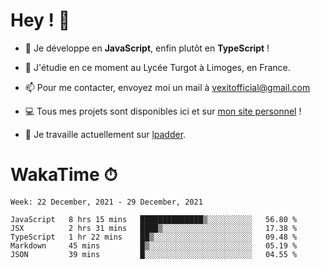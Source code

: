 # Hey ! 🌃

- 🔭 Je développe en **JavaScript**, enfin plutôt en **TypeScript** !

- 🌱 J'étudie en ce moment au Lycée Turgot à Limoges, en France.

- 📫 Pour me contacter, envoyez moi un mail à <a href="mailto:vexitofficial@gmail.com">vexitofficial@gmail.com</a>

- 💻 Tous mes projets sont disponibles ici et sur <a href="https://www.vexcited.me">mon site personnel</a> !

- 👀 Je travaille actuellement sur [lpadder](https://github.com/Vexcited/lpadder).

# WakaTime ⏱

<!--START_SECTION:waka-->
```text
Week: 22 December, 2021 - 29 December, 2021

JavaScript   8 hrs 15 mins   ██████████████▒░░░░░░░░░░   56.80 % 
JSX          2 hrs 31 mins   ████▒░░░░░░░░░░░░░░░░░░░░   17.38 % 
TypeScript   1 hr 22 mins    ██▒░░░░░░░░░░░░░░░░░░░░░░   09.48 % 
Markdown     45 mins         █▒░░░░░░░░░░░░░░░░░░░░░░░   05.19 % 
JSON         39 mins         █░░░░░░░░░░░░░░░░░░░░░░░░   04.55 % 
```
<!--END_SECTION:waka-->
